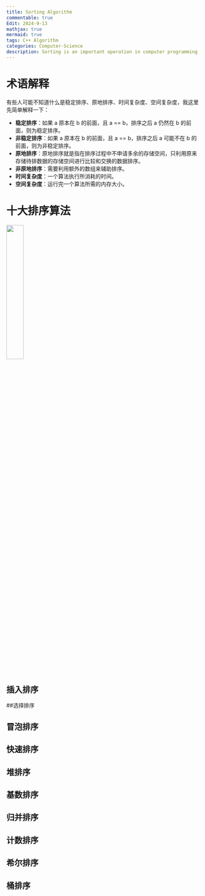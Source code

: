 ```yaml
---
title: Sorting Algorithm
commentable: true
Edit: 2024-9-13
mathjax: true
mermaid: true
tags: C++ Algorithm
categories: Computer-Science
description: Sorting is an important operation in computer programming, we will introduce ten sorting algorithms.
---
```

# 术语解释

有些人可能不知道什么是稳定排序、原地排序、时间复杂度、空间复杂度，我这里先简单解释一下：

- **稳定排序**：如果 a 原本在 b 的前面，且 a == b，排序之后 a 仍然在 b 的前面，则为稳定排序。
- **非稳定排序**：如果 a 原本在 b 的前面，且 a == b，排序之后 a 可能不在 b 的前面，则为非稳定排序。
- **原地排序**：原地排序就是指在排序过程中不申请多余的存储空间，只利用原来存储待排数据的存储空间进行比较和交换的数据排序。
- **非原地排序**：需要利用额外的数组来辅助排序。
- **时间复杂度**：一个算法执行所消耗的时间。
- **空间复杂度**：运行完一个算法所需的内存大小。

# 十大排序算法

<img src="https://ssskz.github.io/materials/Sorting/sorting.png" width="30%">

## 插入排序

##选择排序

## 冒泡排序

## 快速排序

## 堆排序

## 基数排序

## 归并排序

## 计数排序

## 希尔排序

## 桶排序